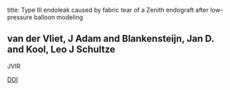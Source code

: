 title: Type III endoleak caused by fabric tear of a Zenith endograft after low-pressure balloon modeling

## van der Vliet, J Adam and Blankensteijn, Jan D. and Kool, Leo J Schultze
JVIR

<a href="https://doi.org/10.1097/01.RVI.0000148826.34331.A4">DOI</a>
